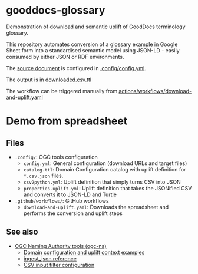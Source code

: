 # gooddocs-glossary
Demonstration of download and semantic uplift of GoodDocs terminology glossary.

This repository automates conversion of a glossary example in Google Sheet form into a standardised semantic model using JSON-LD - easily consumed by either JSON or RDF environments.

The [source document](https://docs.google.com/spreadsheets/d/1fEuEpVIyJE_fTlvQVsoCSzzYhMUm73j460MIDA2aZnM) is configured in [.config/config.yml](.config/config.yml).

The output is in [downloaded.csv.ttl](downloaded.csv.ttl)

The workflow can be triggered manually from 
[actions/workflows/download-and-uplift.yaml](https://github.com/rob-metalinkage/gooddocs-glossary/actions/workflows/download-and-uplift.yaml)


# Demo from spreadsheet
## Files

- `.config/`: OGC tools configuration
  - `config.yml`: General configuration (download URLs and target files) 
  - `catalog.ttl`: Domain Configuration catalog with uplift definition for `*.csv.json` files.
  - `csv2python.yml`: Uplift definition that simply turns CSV into JSON
  - `properties-uplift.yml`: Uplift definition that takes the JSONified CSV and converts it to JSON-LD and Turtle
- `.github/workflows/`: GitHub workflows
  - `download-and-uplift.yaml`: Downloads the spreadsheet and performs the conversion and uplift steps

## See also

- [OGC Naming Authority tools (ogc-na)](https://opengeospatial.github.io/ogc-na-tools/)
  - [Domain configuration and uplift context examples](https://opengeospatial.github.io/ogc-na-tools/examples/)
  - [ingest_json reference](https://opengeospatial.github.io/ogc-na-tools/reference/ogc/na/ingest_json/)
  - [CSV input filter configuration](https://opengeospatial.github.io/ogc-na-tools/reference/ogc/na/input_filters/csv/)
